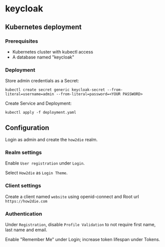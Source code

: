 # keycloak

## Kubernetes deployment

### Prerequisites

- Kubernetes cluster with kubectl access
- A database named "keycloak"

### Deployment

Store admin credentials as a Secret:

```
kubectl create secret generic keycloak-secret --from-literal=username=admin --from-literal=password=<YOUR PASSWORD>
```

Create Service and Deployment:

```
kubectl apply -f deployment.yaml
```

## Configuration

Login as admin and create the `how2die` realm.

### Realm settings

Enable `User registration` under `Login`.

Select `How2die` as `Login Theme`.

### Client settings

Create a client named `website` using openid-connect and Root url `https://how2die.com`

### Authentication

Under `Registration`, disable `Profile Validation` to not require first name, last name and email.

Enable "Remember Me" under Login; increase token lifespan under Tokens.
